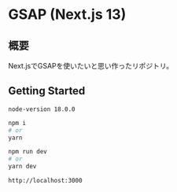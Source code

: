 # GSAP (Next.js 13)

## 概要

Next.jsでGSAPを使いたいと思い作ったリポジトリ。
## Getting Started

`node-version 18.0.0`

```bash
npm i
# or
yarn
```


```bash
npm run dev
# or
yarn dev
```

`http://localhost:3000`
